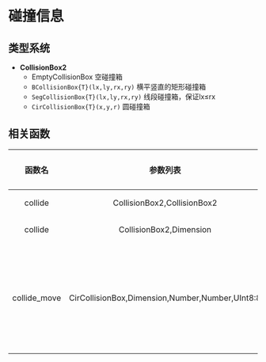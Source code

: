 # 碰撞信息
## 类型系统
* **CollisionBox2**
	+ EmptyCollisionBox 空碰撞箱
	+ `BCollisionBox{T}(lx,ly,rx,ry)` 横平竖直的矩形碰撞箱
	+ `SegCollisionBox{T}(lx,ly,rx,ry)` 线段碰撞箱，保证lx≤rx
	+ `CirCollisionBox{T}(x,y,r)` 圆碰撞箱

## 相关函数
|函数名|参数列表|返回值列表|描述|备注|
|:-:|:-:|:-:|:-:|:-:|
|collide|CollisionBox2,CollisionBox2|Bool|检验碰撞||
|collide|CollisionBox2,Dimension|检验碰撞||
|collide_move|CirCollisionBox,Dimension,Number,Number,UInt8:8|移动并计算碰撞箱|使用二分法，最后一个参数表示二分次数|
